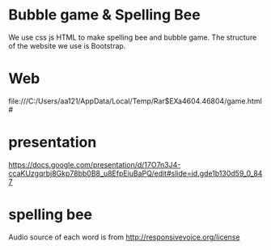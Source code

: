 # Bubble game & Spelling Bee 
 We use css js HTML to make spelling bee and bubble game.
 The structure of the website we use is Bootstrap.
 

# Web 
file:///C:/Users/aa121/AppData/Local/Temp/Rar$EXa4604.46804/game.html#


# presentation
https://docs.google.com/presentation/d/17O7n3J4-ccaKUzgqrbj8Gkp78bb0B8_u8EfpEiuBaPQ/edit#slide=id.gde1b130d59_0_847


# spelling bee

Audio source of each word is from  http://responsivevoice.org/license
